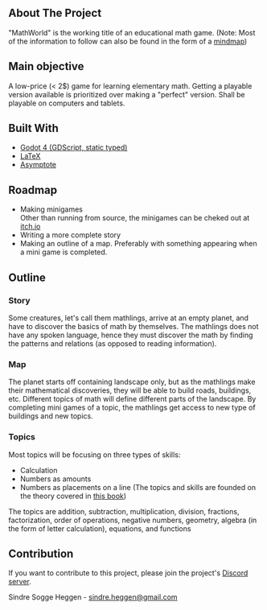 ## About The Project
"MathWorld" is the working title of an educational math game. (Note: Most of the information to follow can also be found in the form of a [mindmap](https://www.creaza.com/sindre-heggen/uprbEC56rv))

## Main objective
A low-price (< 2$) game
for learning
elementary math. Getting a playable version available
is prioritized over making a "perfect" version. Shall be playable on computers and tablets.

## Built With
* [Godot 4 (GDScript, static typed)](https://godotengine.org/)
* [LaTeX](https://www.latex-project.org/)
* [Asymptote](https://asymptote.sourceforge.io/)

## Roadmap
* Making minigames </br>
Other than running from source, the minigames can be cheked out at [itch.io](https://sindrsh.itch.io/mathworld)
* Writing a more complete story
* Making an outline of a map. Preferably with something appearing when a mini game is completed.

## Outline
### Story
Some creatures, let's call them
mathlings, arrive at an empty planet, and
have to discover the basics of math by themselves. The mathlings does not have any spoken language, hence they must discover the math by finding the patterns and relations (as opposed to reading information).

### Map
The planet starts off containing
landscape only, but as the mathlings
make their mathematical discoveries,
they will be able to build roads, buildings, etc. Different topics of math will define different parts of the landscape. By completing mini games of a topic, the mathlings get access to new type of buildings and new topics.

### Topics
Most topics will be focusing on three types of skills:
- Calculation
- Numbers as amounts
- Numbers as placements on a line
(The topics and skills are founded on the theory covered in [this book](https://drive.google.com/file/d/1dYgNJhAPwST242vCtwdEP69xmgybLYXT/view?usp=share_link))

The topics are addition, subtraction, multiplication, division, fractions, factorization, order of operations, negative numbers, geometry, algebra (in the form of letter calculation), equations, and functions

<!-- CONTACT -->
## Contribution
If you want to contribute to this project, please join the project's [Discord server](https://discord.com/channels/865004050357682246/1078783546598109334).

Sindre Sogge Heggen - sindre.heggen@gmail.com
